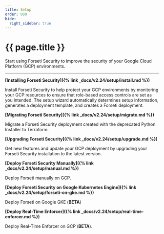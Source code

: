 ```yaml
---
title: Setup
order: 000
hide:
  right_sidebar: true
---
```


# {{ page.title }}

Start using Forseti Security to improve the security of your Google Cloud
Platform (GCP) environments.

---

**[Installing Forseti Security]({% link _docs/v2.24/setup/install.md %})**

Install Forseti Security to help protect your GCP environments by monitoring your GCP resources to
ensure that role-based access controls are set as you intended. The setup wizard automatically
determines setup information, generates a deployment template, and creates a Forseti deployment.

**[Migrating Forseti Security]({% link _docs/v2.24/setup/migrate.md %})**

Migrate a Forseti Security deployment created with the deprecated Python
Installer to Terraform.

**[Upgrading Forseti Security]({% link _docs/v2.24/setup/upgrade.md %})**

Get new features and update your GCP deployment by upgrading your Forseti Security installation
to the latest version.

**[Deploy Forseti Security Manually]({% link _docs/v2.24/setup/manual.md %})**

Deploy Forseti manually on GCP.

**[Deploy Forseti Security on Google Kubernetes Engine]({% link _docs/v2.24/setup/forseti-on-gke.md %})**

Deploy Forseti on Google GKE (**BETA**)

**[Deploy Real-Time Enforcer]({% link _docs/v2.24/setup/real-time-enforcer.md %})**

Deploy Real-Time Enforcer on GCP (**BETA**).
